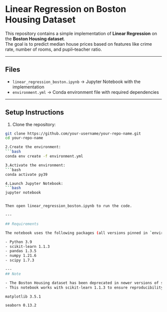 # Linear Regression on Boston Housing Dataset 

This repository contains a simple implementation of **Linear Regression** on the **Boston Housing dataset**.  
The goal is to predict median house prices based on features like crime rate, number of rooms, and pupil–teacher ratio.

---

## Files
- `linear_regression_boston.ipynb` → Jupyter Notebook with the implementation  
- `environment.yml` → Conda environment file with required dependencies  

---

## Setup Instructions

1. Clone the repository:
```bash
git clone https://github.com/your-username/your-repo-name.git
cd your-repo-name

2.Create the environment:
```bash
conda env create -f environment.yml

3.Activate the environment:
```bash
conda activate py39

4.Launch Jupyter Notebook:
```bash
jupyter notebook


Then open linear_regression_boston.ipynb to run the code.

---

## Requirements

The notebook uses the following packages (all versions pinned in `environment.yml`):

- Python 3.9
- scikit-learn 1.1.3
- pandas 1.3.5
- numpy 1.21.6
- scipy 1.7.3

---
## Note

- The Boston Housing dataset has been deprecated in newer versions of scikit-learn.
- This notebook works with scikit-learn 1.1.3 to ensure reproducibility.

matplotlib 3.5.1

seaborn 0.13.2
